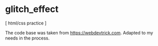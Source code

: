 # glitch_effect
[ html/css practice ] 

The code base was taken from https://webdevtrick.com. Adapted to my needs in the process. 
